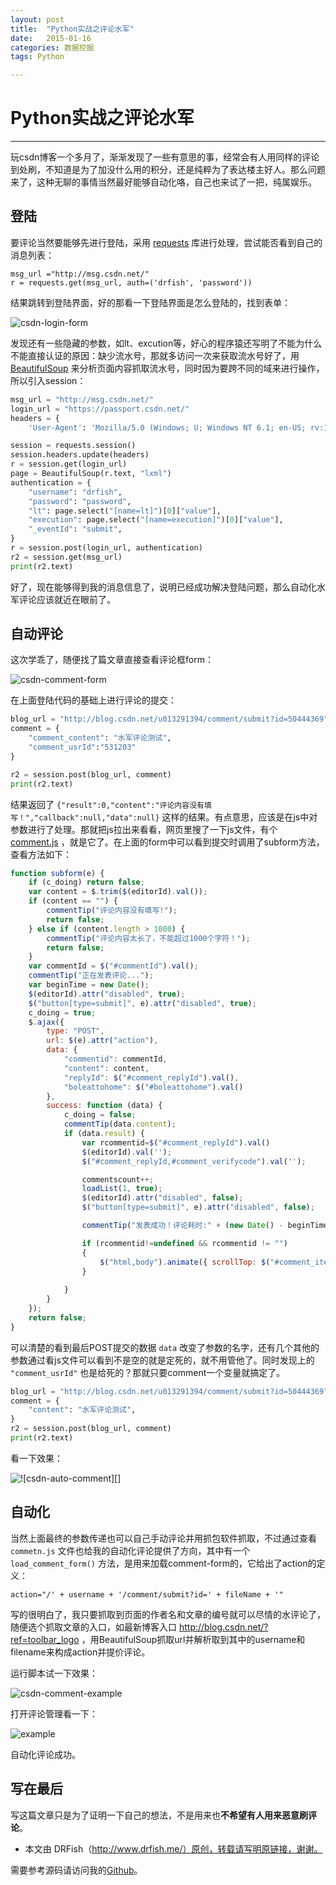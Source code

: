 ```yaml
---
layout: post
title:  "Python实战之评论水军"
date:   2015-01-16
categories: 数据挖掘
tags: Python

---
```


# Python实战之评论水军

---

玩csdn博客一个多月了，渐渐发现了一些有意思的事，经常会有人用同样的评论到处刷，不知道是为了加没什么用的积分，还是纯粹为了表达楼主好人。那么问题来了，这种无聊的事情当然最好能够自动化咯，自己也来试了一把，纯属娱乐。

## 登陆

要评论当然要能够先进行登陆，采用 [requests](http://docs.python-requests.org/en/latest/) 库进行处理，尝试能否看到自己的消息列表：

```
msg_url ="http://msg.csdn.net/"
r = requests.get(msg_url, auth=('drfish', 'password'))
```

结果跳转到登陆界面，好的那看一下登陆界面是怎么登陆的，找到表单：

![csdn-login-form](http://img.blog.csdn.net/20160115195752919)

发现还有一些隐藏的参数，如lt、excution等，好心的程序猿还写明了不能为什么不能直接认证的原因：缺少流水号，那就多访问一次来获取流水号好了，用 [BeautifulSoup](http://www.crummy.com/software/BeautifulSoup/bs4/doc/) 来分析页面内容抓取流水号，同时因为要跨不同的域来进行操作，所以引入session：

```python
msg_url = "http://msg.csdn.net/"
login_url = "https://passport.csdn.net/"
headers = {
    'User-Agent': 'Mozilla/5.0 (Windows; U; Windows NT 6.1; en-US; rv:1.9.1.6) Gecko/20091201 Firefox/3.5.6'}

session = requests.session()
session.headers.update(headers)
r = session.get(login_url)
page = BeautifulSoup(r.text, "lxml")
authentication = {
    "username": "drfish",
    "password": "password",
    "lt": page.select("[name=lt]")[0]["value"],
    "execution": page.select("[name=execution]")[0]["value"],
    "_eventId": "submit",
}
r = session.post(login_url, authentication)
r2 = session.get(msg_url)
print(r2.text)
```

好了，现在能够得到我的消息信息了，说明已经成功解决登陆问题，那么自动化水军评论应该就近在眼前了。

## 自动评论

这次学乖了，随便找了篇文章直接查看评论框form：

![csdn-comment-form](http://img.blog.csdn.net/20160115195853433)

在上面登陆代码的基础上进行评论的提交：

```python
blog_url = "http://blog.csdn.net/u013291394/comment/submit?id=50444369"
comment = {
    "comment_content": "水军评论测试",
    "comment_usrId":"531203"
}

r2 = session.post(blog_url, comment)
print(r2.text)
```

结果返回了 `{"result":0,"content":"评论内容没有填写！","callback":null,"data":null}` 这样的结果。有点意思，应该是在js中对参数进行了处理。那就把js拉出来看看，网页里搜了一下js文件，有个 [comment.js](http://static.blog.csdn.net/scripts/comment.js) ，就是它了。在上面的form中可以看到提交时调用了subform方法，查看方法如下：

```js
function subform(e) {
    if (c_doing) return false;
    var content = $.trim($(editorId).val());
    if (content == "") {
        commentTip("评论内容没有填写!");
        return false;
    } else if (content.length > 1000) {
        commentTip("评论内容太长了，不能超过1000个字符！");
        return false;
    }
    var commentId = $("#commentId").val();
    commentTip("正在发表评论...");
    var beginTime = new Date();
    $(editorId).attr("disabled", true);
    $("button[type=submit]", e).attr("disabled", true);
    c_doing = true;
    $.ajax({
        type: "POST",
        url: $(e).attr("action"),
        data: {
            "commentid": commentId,
            "content": content,
            "replyId": $("#comment_replyId").val(),
            "boleattohome": $("#boleattohome").val()
        },
        success: function (data) {
            c_doing = false;
            commentTip(data.content);
            if (data.result) {
                var rcommentid=$("#comment_replyId").val()
                $(editorId).val('');
                $("#comment_replyId,#comment_verifycode").val('');

                commentscount++;
                loadList(1, true);
                $(editorId).attr("disabled", false);
                $("button[type=submit]", e).attr("disabled", false);

                commentTip("发表成功！评论耗时:" + (new Date() - beginTime) + "毫秒")

                if (rcommentid!=undefined && rcommentid != "")
                {
                    $("html,body").animate({ scrollTop: $("#comment_item_" + rcommentid).offset().top }, 1000);
                }
                
            }
        }
    });
    return false;
}
```

可以清楚的看到最后POST提交的数据 `data` 改变了参数的名字，还有几个其他的参数通过看js文件可以看到不是空的就是定死的，就不用管他了。同时发现上的 `"comment_usrId"` 也是给死的？那就只要comment一个变量就搞定了。

```python
blog_url = "http://blog.csdn.net/u013291394/comment/submit?id=50444369"
comment = {
    "content": "水军评论测试",
}
r2 = session.post(blog_url, comment)
print(r2.text)
```

看一下效果：

![!\[csdn-auto-comment\]\[\]](http://img.blog.csdn.net/20160115200141131)

## 自动化

当然上面最终的参数传递也可以自己手动评论并用抓包软件抓取，不过通过查看 `commetn.js` 文件也给我的自动化评论提供了方向，其中有一个 `load_comment_form()` 方法，是用来加载comment-form的，它给出了action的定义：

`action="/' + username + '/comment/submit?id=' + fileName + '"`

写的很明白了，我只要抓取到页面的作者名和文章的编号就可以尽情的水评论了，随便选个抓取文章的入口，如最新博客入口 http://blog.csdn.net/?ref=toolbar_logo ，用BeautifulSoup抓取url并解析取到其中的username和filename来构成action并提价评论。

运行脚本试一下效果：

![csdn-comment-example](http://img.blog.csdn.net/20160115202337685)

打开评论管理看一下：

![example](http://img.blog.csdn.net/20160115203620562)

自动化评论成功。

## 写在最后

写这篇文章只是为了证明一下自己的想法，不是用来也**不希望有人用来恶意刷评论**。

- 本文由 DRFish（http://www.drfish.me/）原创，转载请写明原链接，谢谢。

需要参考源码请访问我的[Github](https://github.com/gavinfish/Awesome-Python/tree/master/HotBlog)。


